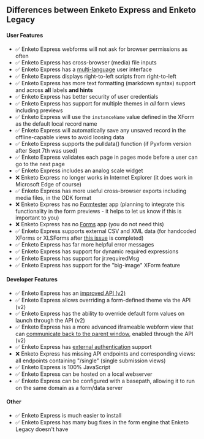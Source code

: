 ## Differences between Enketo Express and Enketo Legacy

#### User Features

* :white_check_mark: Enketo Express webforms will not ask for browser permissions as often
* :white_check_mark: Enketo Express has cross-browser (media) file inputs
* :white_check_mark: Enketo Express has a [multi-language](../README.md#translation) user interface
* :white_check_mark: Enketo Express displays right-to-left scripts from right-to-left
* :white_check_mark: Enketo Express has more text formatting (markdown syntax) support and across **all** labels **and hints**
* :white_check_mark: Enketo Express has better security of user credentials
* :white_check_mark: Enketo Express has support for multiple themes in *all* form views including previews 
* :white_check_mark: Enketo Express will use the `instanceName` value defined in the XForm as the default local record name
* :white_check_mark: Enketo Express will automatically save any unsaved record in the offline-capable views to avoid loosing data
* :white_check_mark: Enketo Express supports the pulldata() function (if Pyxform version after Sept 7th was used)
* :white_check_mark: Enketo Express validates each page in pages mode before a user can go to the next page
* :white_check_mark: Enketo Express includes an analog scale widget
* :x: Enketo Express no longer works in Internet Explorer (it does work in Microsoft Edge of course)
* :white_check_mark: Enketo Express has more useful cross-browser exports including media files, in the ODK format
* :x: Enketo Express has no [Formtester](https://enketo.org/formtester) app (planning to integrate this functionality in the form previews - it helps to let us know if this is important to you)
* :x: Enketo Express has no [Forms](https://enketo.org/forms) app (you do not need this)
* :white_check_mark: Enketo Express supports external CSV and XML data (for handcoded XForms or XLSForms after [this issue](https://github.com/XLSForm/pyxform/issues/30) is completed)
* :white_check_mark: Enketo Express has far more helpful error messages
* :white_check_mark: Enketo Express has support for dynamic required expressions
* :white_check_mark: Enketo Express has support for jr:requiredMsg
* :white_check_mark: Enketo Express has support for the "big-image" XForm feature

#### Developer Features
* :white_check_mark: Enketo Express has an [improved API (v2)](https://apidocs.enketo.org/v2/)
* :white_check_mark: Enketo Express allows overriding a form-defined theme via the API (v2) 
* :white_check_mark: Enketo Express has the ability to override default form values on launch through the API (v2)
* :white_check_mark: Enketo Express has a more advanced iframeable webform view that can [communicate back to the parent window](./iframe-postmessage.md), enabled through the API (v2)
* :white_check_mark: Enketo Express has [external authentication](../README.md#authentication) support 
* :x: Enketo Express has missing API endpoints and corresponding views: all endpoints containing "/single" (single submission views)
* :white_check_mark: Enketo Express is 100% JavaScript
* :white_check_mark: Enketo Express can be hosted on a local webserver
* :white_check_mark: Enketo Express can be configured with a basepath, allowing it to run on the same domain as a form/data server

#### Other
* :white_check_mark: Enketo Express is much easier to install
* :white_check_mark: Enketo Express has many bug fixes in the form engine that Enketo Legacy doesn't have

